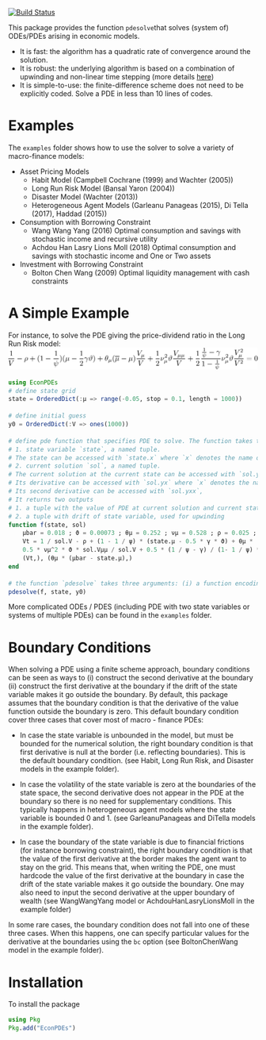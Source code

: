 [![Build Status](https://travis-ci.org/matthieugomez/EconPDEs.jl.svg?branch=master)](https://travis-ci.org/matthieugomez/EconPDEs.jl)


This package provides the function `pdesolve`that solves (system of) ODEs/PDEs arising in economic models.

- It is fast: the algorithm has a quadratic rate of convergence around the solution.
- It is robust: the underlying algorithm is based on a combination of upwinding and non-linear time stepping (more details [here](https://github.com/matthieugomez/EconPDEs.jl/blob/master/src/details.pdf))
- It is simple-to-use: the finite-difference scheme does not need to be explicitly coded. Solve a PDE in less than 10 lines of codes.


# Examples

The `examples` folder shows how to use the solver to solve a variety of macro-finance models:
- Asset Pricing Models
	- Habit Model (Campbell Cochrane (1999) and Wachter (2005))
	- Long Run Risk Model (Bansal Yaron (2004))
	- Disaster Model (Wachter (2013))
	- Heterogeneous Agent Models (Garleanu Panageas (2015), Di Tella (2017), Haddad (2015))
- Consumption with Borrowing Constraint
    - Wang Wang Yang (2016) Optimal consumption and savings with stochastic income and recursive utility
    - Achdou Han Lasry Lions Moll (2018) Optimal consumption and savings with stochastic income and One or Two assets
- Investment with Borrowing Constraint
	- Bolton Chen Wang (2009) Optimal liquidity management with cash constraints


# A Simple Example

For instance, to solve the PDE giving the price-dividend ratio in the Long Run Risk model:
<img src="img/by.png">

```julia
using EconPDEs
# define state grid
state = OrderedDict(:μ => range(-0.05, stop = 0.1, length = 1000))

# define initial guess
y0 = OrderedDict(:V => ones(1000))

# define pde function that specifies PDE to solve. The function takes two arguments:
# 1. state variable `state`, a named tuple. 
# The state can be accessed with `state.x` where `x` denotes the name of the state variable.
# 2. current solution `sol`, a named tuple. 
# The current solution at the current state can be accessed with `sol.y` where `y` denotes the name of initial guess. 
# Its derivative can be accessed with `sol.yx` where `x` denotes the name of state variable.
# Its second derivative can be accessed with `sol.yxx`,
# It returns two outputs
# 1. a tuple with the value of PDE at current solution and current state 
# 2. a tuple with drift of state variable, used for upwinding 
function f(state, sol)
	μbar = 0.018 ; ϑ = 0.00073 ; θμ = 0.252 ; νμ = 0.528 ; ρ = 0.025 ; ψ = 1.5 ; γ = 7.5
	Vt = 1 / sol.V - ρ + (1 - 1 / ψ) * (state.μ - 0.5 * γ * ϑ) + θμ * (μbar - state.μ) * sol.Vμ / sol.V +
	0.5 * νμ^2 * ϑ * sol.Vμμ / sol.V + 0.5 * (1 / ψ - γ) / (1- 1 / ψ) * νμ^2 *  ϑ * sol.Vμ^2/sol.V^2
	(Vt,), (θμ * (μbar - state.μ),)
end

# the function `pdesolve` takes three arguments: (i) a function encoding the ode / pde (ii) a state grid corresponding to a discretized version of the state space (iii) an initial guess for the array(s) to solve for. 
pdesolve(f, state, y0)
```

More complicated ODEs / PDES (including PDE with two state variables or systems of multiple PDEs) can be found in the `examples` folder. 


# Boundary Conditions
When solving a PDE using a finite scheme approach, boundary conditions can be seen as ways to (i) construct the second derivative at the boundary (ii) construct the first derivative at the boundary if the drift of the state variable makes it go outside the boundary. By default, this package assumes that the boundary condition is that the derivative of the value function outside the boundary is zero. This default boundary condition cover three cases that cover most of macro - finance PDEs:

- In case the state variable is unbounded in the model, but must be bounded for the numerical solution, the right boundary condition is that first derivative is null at the border (i.e. reflecting boundaries). This is the default boundary condition. (see Habit, Long Run Risk, and Disaster models in the example folder).

- In case the volatility of the state variable is zero at the boundaries of the state space, the second derivative does not appear in the PDE at the boundary so there is no need for supplementary conditions. This typically happens in heterogeneous agent models where the state variable is bounded 0 and 1. (see GarleanuPanageas and DiTella models in the example folder).

- In case the boundary of the state variable is due to financial frictions (for instance borrowing constraint), the right boundary condition is that the value of the first derivative at the border makes the agent want to stay on the grid. This means that, when writing the PDE, one must hardcode the value of the first derivative at the boundary in case the drift of the state variable makes it go outside the boundary. One may also need to input the second derivative at the upper boundary of wealth (see WangWangYang model or AchdouHanLasryLionsMoll in the example folder)

In some rare cases,  the boundary condition does not fall into one of these three cases. When this happens, one can specify particular values for the derivative at the boundaries using the `bc` option (see BoltonChenWang model in the example folder).

# Installation

To install the package
```julia
using Pkg
Pkg.add("EconPDEs")
```

